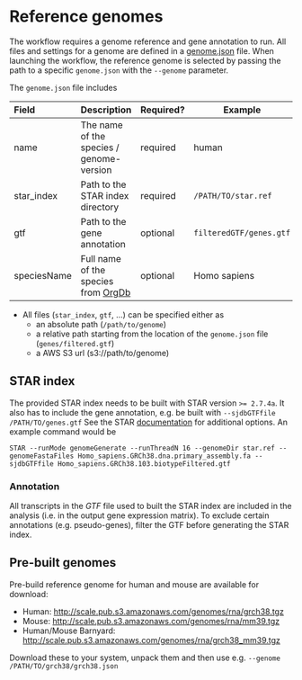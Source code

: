 # Reference genomes
The workflow requires a genome reference and gene annotation to run. All files and settings for a genome are defined in a [genome.json](examples/genome.json) file. When launching the workflow, the reference genome is selected by passing the path to a specific `genome.json` with the `--genome` parameter.

The `genome.json` file includes

Field |  Description | Required? | Example
:-- | -- | -- | --
name | The name of the species / genome-version | required | human 
star_index | Path to the STAR index directory | required | `/PATH/TO/star.ref` 
gtf | Path to the gene annotation | optional | `filteredGTF/genes.gtf` 
speciesName | Full name of the species from [OrgDb](https://www.bioconductor.org/packages/release/BiocViews.html#___OrgDb) | optional | Homo sapiens

* All files (`star_index`, `gtf`, ...) can be specified either as
    - an absolute path (`/path/to/genome`)
    - a relative path starting from the location of the `genome.json` file (`genes/filtered.gtf`)
    - a AWS S3 url (s3://path/to/genome)

## STAR index
The provided STAR index needs to be built with STAR version `>= 2.7.4a`. It also has to include the gene annotation, e.g. be built with `--sjdbGTFfile /PATH/TO/genes.gtf` See the STAR [documentation](https://github.com/alexdobin/STAR/blob/master/doc/STARmanual.pdf) for additional options. An example command would be
```
STAR --runMode genomeGenerate --runThreadN 16 --genomeDir star.ref --genomeFastaFiles Homo_sapiens.GRCh38.dna.primary_assembly.fa --sjdbGTFfile Homo_sapiens.GRCh38.103.biotypeFiltered.gtf
```

### Annotation
All transcripts in the _GTF_ file used to built the STAR index are included in the analysis (i.e. in the output gene expression matrix). To exclude certain annotations (e.g. pseudo-genes), filter the GTF before generating the STAR index.

## Pre-built genomes
Pre-build reference genome for human and mouse are available for download:
* Human: http://scale.pub.s3.amazonaws.com/genomes/rna/grch38.tgz
* Mouse: http://scale.pub.s3.amazonaws.com/genomes/rna/mm39.tgz
* Human/Mouse Barnyard: http://scale.pub.s3.amazonaws.com/genomes/rna/grch38_mm39.tgz

Download these to your system, unpack them and then use e.g.
`--genome /PATH/TO/grch38/grch38.json`

